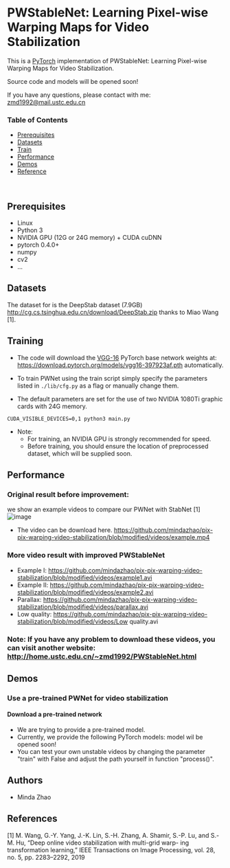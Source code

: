 # PWStableNet: Learning Pixel-wise Warping Maps for Video Stabilization
This is a [PyTorch](http://pytorch.org/) implementation of PWStableNet: Learning Pixel-wise Warping Maps
for Video Stabilization.

Source code and models will be opened soon!

If you have any questions, please contact with me:
zmd1992@mail.ustc.edu.cn

### Table of Contents
- <a href='#Prerequisites'>Prerequisites</a>
- <a href='#datasets'>Datasets</a>
- <a href='#training-ssd'>Train</a>
- <a href='#performance'>Performance</a>
- <a href='#demos'>Demos</a>
- <a href='#references'>Reference</a>

&nbsp;
&nbsp;
&nbsp;
&nbsp;

## Prerequisites
- Linux
- Python 3
- NVIDIA GPU (12G or 24G memory) + CUDA cuDNN
- pytorch 0.4.0+
- numpy
- cv2
- ...

## Datasets
The dataset for is the DeepStab dataset (7.9GB) http://cg.cs.tsinghua.edu.cn/download/DeepStab.zip thanks to Miao Wang [1]. 

## Training 
- The code will download the [VGG-16](https://arxiv.org/abs/1409.1556) PyTorch base network weights at:             https://download.pytorch.org/models/vgg16-397923af.pth automatically.

- To train PWNet using the train script simply specify the parameters listed in `./lib/cfg.py` as a flag or manually change them.
- The default parameters are set for the use of two NVIDIA 1080Ti graphic cards with 24G memory.

```Shell
CUDA_VISIBLE_DEVICES=0,1 python3 main.py
```

- Note:
  * For training, an NVIDIA GPU is strongly recommended for speed.
  * Before training, you should ensure the location of preprocessed dataset, which will be supplied soon.


## Performance



### Original result before improvement:
we show an example videos to compare our PWNet with StabNet [1]
![image](https://github.com/mindazhao/pix-pix-warping-video-stabilization/blob/modified/videos/example.gif)
- The video can be download here.
https://github.com/mindazhao/pix-pix-warping-video-stabilization/blob/modified/videos/example.mp4
### More video result with improved PWStableNet 
- Example I: https://github.com/mindazhao/pix-pix-warping-video-stabilization/blob/modified/videos/example1.avi
- Example II: https://github.com/mindazhao/pix-pix-warping-video-stabilization/blob/modified/videos/example2.avi
- Parallax: https://github.com/mindazhao/pix-pix-warping-video-stabilization/blob/modified/videos/parallax.avi
- Low quality: https://github.com/mindazhao/pix-pix-warping-video-stabilization/blob/modified/videos/Low quality.avi

### Note: If you have any problem to download these videos, you can visit another website: http://home.ustc.edu.cn/~zmd1992/PWStableNet.html



## Demos

### Use a pre-trained PWNet for video stabilization

#### Download a pre-trained network
- We are trying to provide a pre-trained model.
- Currently, we provide the following PyTorch models:
       model wil be opened soon!
- You can test your own unstable videos by changing the parameter "train" with False and adjust the path yourself in function "process()".
    




## Authors
- Minda Zhao

## References
[1] M. Wang, G.-Y. Yang, J.-K. Lin, S.-H. Zhang, A. Shamir, S.-P. Lu,
and S.-M. Hu, “Deep online video stabilization with multi-grid warp-
ing transformation learning,” IEEE Transactions on Image Processing,
vol. 28, no. 5, pp. 2283–2292, 2019